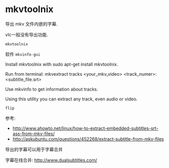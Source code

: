 # mkvtoolnix

导出 mkv 文件内嵌的字幕.

vlc一般没有导出功能.

    mkvtoolnix

软件 `mkvinfo-gui`


Install mkvtoolnix with sudo apt-get install mkvtoolnix.

Run from terminal: mkvextract tracks <your_mkv_video> <track_numer>:<subtitle_file.srt>

Use mkvinfo to get information about tracks.

Using this utility you can extract any track, even audio or video.


`flip`

参考:

* http://www.ahowto.net/linux/how-to-extract-embedded-subtitles-srt-ass-from-mkv-files/
* http://askubuntu.com/questions/452268/extract-subtitle-from-mkv-files

导出的字幕可以用于字幕合并

字幕在线合并: http://www.dualsubtitles.com/